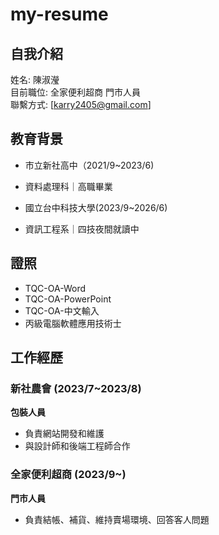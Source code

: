 # my-resume

## 自我介紹
姓名: 陳淑瀅  
目前職位: 全家便利超商 門市人員  
聯繫方式: [karry2405@gmail.com]

## 教育背景
- 市立新社高中（2021/9~2023/6)
- 資料處理科｜高職畢業

- 國立台中科技大學(2023/9~2026/6)
- 資訊工程系｜四技夜間就讀中
## 證照
- TQC-OA-Word
- TQC-OA-PowerPoint
- TQC-OA-中文輸入
- 丙級電腦軟體應用技術士

## 工作經歷
### 新社農會 (2023/7~2023/8)
**包裝人員**  
- 負責網站開發和維護  
- 與設計師和後端工程師合作

### 全家便利超商 (2023/9~)
**門市人員**  
- 負責結帳、補貨、維持賣場環境、回答客人問題
  

  
